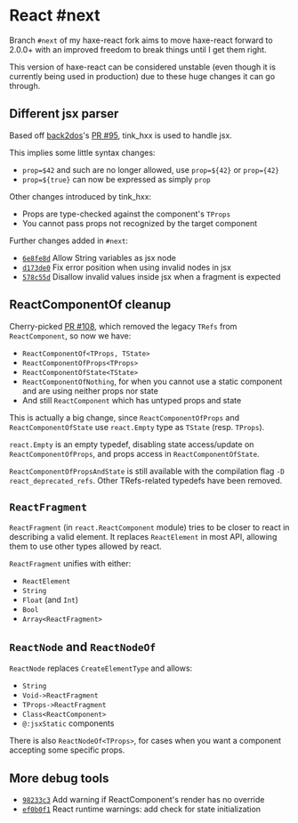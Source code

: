# React #next

Branch `#next` of my haxe-react fork aims to move haxe-react forward to 2.0.0+
with an improved freedom to break things until I get them right.

This version of haxe-react can be considered unstable (even though it is
currently being used in production) due to these huge changes it can go through.

## Different jsx parser

Based off [back2dos](https://github.com/back2dos)'s
[PR #95](https://github.com/massiveinteractive/haxe-react/pull/95), tink_hxx is
used to handle jsx.

This implies some little syntax changes:
* `prop=$42` and such are no longer allowed, use `prop=${42}` or `prop={42}`
* `prop=${true}` can now be expressed as simply `prop`

Other changes introduced by tink_hxx:
* Props are type-checked against the component's `TProps`
* You cannot pass props not recognized by the target component

Further changes added in `#next`:
* [`6e8fe8d`](https://github.com/kLabz/haxe-react/commit/6e8fe8d) Allow String variables as jsx node
* [`d173de0`](https://github.com/kLabz/haxe-react/commit/d173de0) Fix error position when using invalid nodes in jsx
* [`578c55d`](https://github.com/kLabz/haxe-react/commit/578c55d) Disallow invalid values inside jsx when a fragment is expected

## ReactComponentOf cleanup

Cherry-picked
[PR #108](https://github.com/massiveinteractive/haxe-react/pull/108), which
removed the legacy `TRefs` from `ReactComponent`, so now we have:
* `ReactComponentOf<TProps, TState>`
* `ReactComponentOfProps<TProps>`
* `ReactComponentOfState<TState>`
* `ReactComponentOfNothing`, for when you cannot use a static component and are
 using neither props nor state
* And still `ReactComponent` which has untyped props and state

This is actually a big change, since `ReactComponentOfProps` and
`ReactComponentOfState` use `react.Empty` type as `TState` (resp. `TProps`).

`react.Empty` is an empty typedef, disabling state access/update on
`ReactComponentOfProps`, and props access in `ReactComponentOfState`.

`ReactComponentOfPropsAndState` is still available with the compilation flag
`-D react_deprecated_refs`. Other TRefs-related typedefs have been removed.

## `ReactFragment`

`ReactFragment` (in `react.ReactComponent` module) tries to be closer to react
in describing a valid element. It replaces `ReactElement` in most API, allowing
them to use other types allowed by react.

`ReactFragment` unifies with either:
* `ReactElement`
* `String`
* `Float` (and `Int`)
* `Bool`
* `Array<ReactFragment>`

## `ReactNode` and `ReactNodeOf`

`ReactNode` replaces `CreateElementType` and allows:
* `String`
* `Void->ReactFragment`
* `TProps->ReactFragment`
* `Class<ReactComponent>`
* `@:jsxStatic` components

There is also `ReactNodeOf<TProps>`, for cases when you want a component
accepting some specific props.

## More debug tools

* [`98233c3`](https://github.com/kLabz/haxe-react/commit/98233c3) Add warning if ReactComponent's render has no override
* [`ef0b0f1`](https://github.com/kLabz/haxe-react/commit/ef0b0f1) React runtime warnings: add check for state initialization
